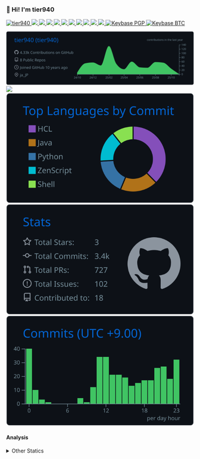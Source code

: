 ### 👋 Hi! I'm tier940

<p align="left"> 
  <a href="https://github.com/tier940/tier940/">
    <img src="https://komarev.com/ghpvc/?username=tier940" alt="tier940" />
  </a>
  <a href="http://twitter.com/tier940">
    <img height="20" src="https://img.shields.io/twitter/follow/tier940?label=Twitter&logo=twitter&style=flat" />
  </a>
  <a href="https://github.com/tier940">
    <img height="20" src="https://img.shields.io/github/followers/tier940?label=follow&logo=github&style=flat" />
  </a>
  <a href="https://www.reddit.com/user/tier940">
    <img height="20" src="https://img.shields.io/reddit/user-karma/combined/tier940?label=Reddit&logo=reddit&style=flat" />
  </a>
  <a href="https://stackoverflow.com/users/17317833/tier940">
    <img height="20" src="https://img.shields.io/stackexchange/stackoverflow/r/17317833?label=StackOverflow&logo=stack-overflow&style=flat" />
  </a>
  <a href="https://zenn.dev/tier940">
    <img height="20" src="https://zenn.badge.nikaera.com/s/tier940/likes" />
  </a>
  <a href="https://zenn.dev/tier940">
    <img height="20" src="https://zenn.badge.nikaera.com/s/tier940/followers" />
  </a>
  <a href="https://zenn.dev/tier940">
    <img height="20" src="https://zenn.badge.nikaera.com/s/tier940/articles" />
  </a>
  <a href="http://qiita.com/tier940">
    <img height="20" src="https://qiita-badge.apiapi.app/s/tier940/posts.svg" />
  </a>
  <a href="http://qiita.com/tier940">
    <img height="20" src="https://qiita-badge.apiapi.app/s/tier940/contributions.svg" />
  </a>
  <a href="https://github.com/tier940/tier940/">
    <img height="20" src="https://github.com/tier940/tier940/actions/workflows/main.yml/badge.svg" />
  </a>
  <a href="https://keybase.io/tier940">
    <img alt="Keybase PGP" src="https://img.shields.io/keybase/pgp/tier940">
  </a>
  <a href="https://keybase.io/tier940">
    <img alt="Keybase BTC" src="https://img.shields.io/keybase/btc/tier940">
  </a>
</p>

[![](https://raw.githubusercontent.com/tier940/tier940/main/profile-summary-card-output/github_dark/0-profile-details.svg)](https://github.com/vn7n24fzkq/github-profile-summary-cards)
[![](https://raw.githubusercontent.com/tier940/tier940/main/profile-summary-card-output/github_dark/1-repos-per-language.svg)](https://github.com/vn7n24fzkq/github-profile-summary-cards) [![](https://raw.githubusercontent.com/tier940/tier940/main/profile-summary-card-output/github_dark/2-most-commit-language.svg)](https://github.com/vn7n24fzkq/github-profile-summary-cards)
[![](https://raw.githubusercontent.com/tier940/tier940/main/profile-summary-card-output/github_dark/3-stats.svg)](https://github.com/vn7n24fzkq/github-profile-summary-cards) [![](https://raw.githubusercontent.com/tier940/tier940/main/profile-summary-card-output/github_dark/4-productive-time.svg)](https://github.com/vn7n24fzkq/github-profile-summary-cards)


#### Analysis
<!-- <img height="150" src="https://github.com/tier940/tier940/blob/master/images/stat.svg" alt="Alternative Text"/> -->

<details>
  <summary>Other Statics</summary>
  <!--START_SECTION:waka-->
![Code Time](http://img.shields.io/badge/Code%20Time-4%2C024%20hrs%2020%20mins-blue)

**🐱 My GitHub Data** 

> 📦 32.1 kB Used in GitHub's Storage 
 > 
> 💼 Opted to Hire
 > 
> 📜 8 Public Repositories 
 > 
> 🔑 4 Private Repositories 
 > 
**I'm an Early 🐤** 

```text
🌞 Morning                110 commits         ██████░░░░░░░░░░░░░░░░░░░   25.11 % 
🌆 Daytime                139 commits         ████████░░░░░░░░░░░░░░░░░   31.74 % 
🌃 Evening                143 commits         ████████░░░░░░░░░░░░░░░░░   32.65 % 
🌙 Night                  46 commits          ███░░░░░░░░░░░░░░░░░░░░░░   10.50 % 
```
📅 **I'm Most Productive on Friday** 

```text
Monday                   25 commits          █░░░░░░░░░░░░░░░░░░░░░░░░   05.71 % 
Tuesday                  54 commits          ███░░░░░░░░░░░░░░░░░░░░░░   12.33 % 
Wednesday                64 commits          ████░░░░░░░░░░░░░░░░░░░░░   14.61 % 
Thursday                 35 commits          ██░░░░░░░░░░░░░░░░░░░░░░░   07.99 % 
Friday                   102 commits         ██████░░░░░░░░░░░░░░░░░░░   23.29 % 
Saturday                 61 commits          ███░░░░░░░░░░░░░░░░░░░░░░   13.93 % 
Sunday                   97 commits          ██████░░░░░░░░░░░░░░░░░░░   22.15 % 
```


📊 **This Week I Spent My Time On** 

```text
🕑︎ Time Zone: Asia/Tokyo

💬 Programming Languages: 
Other                    20 hrs 19 mins      ███████████████████░░░░░░   75.30 % 
Python                   2 hrs 29 mins       ██░░░░░░░░░░░░░░░░░░░░░░░   09.25 % 
JSON                     1 hr 19 mins        █░░░░░░░░░░░░░░░░░░░░░░░░   04.91 % 
Java                     1 hr 13 mins        █░░░░░░░░░░░░░░░░░░░░░░░░   04.51 % 
Markdown                 29 mins             ░░░░░░░░░░░░░░░░░░░░░░░░░   01.85 % 

🔥 Editors: 
Edge                     19 hrs 19 mins      ██████████████████░░░░░░░   71.58 % 
VS Code                  5 hrs 10 mins       █████░░░░░░░░░░░░░░░░░░░░   19.19 % 
IntelliJ IDEA            1 hr 30 mins        █░░░░░░░░░░░░░░░░░░░░░░░░   05.60 % 
Chrome                   58 mins             █░░░░░░░░░░░░░░░░░░░░░░░░   03.63 % 

💻 Operating System: 
Linux                    26 hrs 1 min        ████████████████████████░   96.37 % 
Unknown OS               58 mins             █░░░░░░░░░░░░░░░░░░░░░░░░   03.63 % 
```

**I Mostly Code in Java** 

```text
Java                     14 repos            ████████████░░░░░░░░░░░░░   50.00 % 
ZenScript                2 repos             ██░░░░░░░░░░░░░░░░░░░░░░░   07.14 % 
Python                   1 repo              █░░░░░░░░░░░░░░░░░░░░░░░░   03.57 % 
HTML                     1 repo              █░░░░░░░░░░░░░░░░░░░░░░░░   03.57 % 
Dockerfile               1 repo              █░░░░░░░░░░░░░░░░░░░░░░░░   03.57 % 
```



**Timeline**

![Lines of Code chart](https://raw.githubusercontent.com/tier940/tier940/main/assets/bar_graph.png)


 Last Updated on 24/06/2024 00:59:58 UTC
<!--END_SECTION:waka-->
</details>
